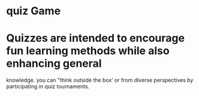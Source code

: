 # quiz Game
# Quizzes are intended to encourage fun learning methods while also enhancing general
 knowledge. you can ”think outside the box’ or from diverse perspectives by participating in
 quiz tournaments.
